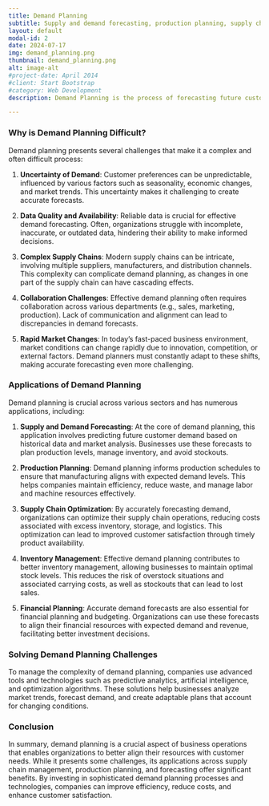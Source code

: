```yaml
---
title: Demand Planning
subtitle: Supply and demand forecasting, production planning, supply chain optimization, ...
layout: default
modal-id: 2
date: 2024-07-17
img: demand_planning.png
thumbnail: demand_planning.png
alt: image-alt
#project-date: April 2014
#client: Start Bootstrap
#category: Web Development
description: Demand Planning is the process of forecasting future customer demand for products or services, ensuring that an organization meets its customers' needs while minimizing excess inventory and maximizing operational efficiency. It involves analyzing historical sales data, market trends, and other relevant information to create accurate demand forecasts. The ultimate goal of demand planning is to align production and supply chain operations with the anticipated customer demand.

---
```

### Why is Demand Planning Difficult?
Demand planning presents several challenges that make it a complex and often difficult process:

1. **Uncertainty of Demand**: Customer preferences can be unpredictable, influenced by various factors such as seasonality, economic changes, and market trends. This uncertainty makes it challenging to create accurate forecasts.

2. **Data Quality and Availability**: Reliable data is crucial for effective demand forecasting. Often, organizations struggle with incomplete, inaccurate, or outdated data, hindering their ability to make informed decisions.

3. **Complex Supply Chains**: Modern supply chains can be intricate, involving multiple suppliers, manufacturers, and distribution channels. This complexity can complicate demand planning, as changes in one part of the supply chain can have cascading effects.

4. **Collaboration Challenges**: Effective demand planning often requires collaboration across various departments (e.g., sales, marketing, production). Lack of communication and alignment can lead to discrepancies in demand forecasts.

5. **Rapid Market Changes**: In today’s fast-paced business environment, market conditions can change rapidly due to innovation, competition, or external factors. Demand planners must constantly adapt to these shifts, making accurate forecasting even more challenging.

### Applications of Demand Planning
Demand planning is crucial across various sectors and has numerous applications, including:

1. **Supply and Demand Forecasting**: At the core of demand planning, this application involves predicting future customer demand based on historical data and market analysis. Businesses use these forecasts to plan production levels, manage inventory, and avoid stockouts.

2. **Production Planning**: Demand planning informs production schedules to ensure that manufacturing aligns with expected demand levels. This helps companies maintain efficiency, reduce waste, and manage labor and machine resources effectively.

3. **Supply Chain Optimization**: By accurately forecasting demand, organizations can optimize their supply chain operations, reducing costs associated with excess inventory, storage, and logistics. This optimization can lead to improved customer satisfaction through timely product availability.

4. **Inventory Management**: Effective demand planning contributes to better inventory management, allowing businesses to maintain optimal stock levels. This reduces the risk of overstock situations and associated carrying costs, as well as stockouts that can lead to lost sales.

5. **Financial Planning**: Accurate demand forecasts are also essential for financial planning and budgeting. Organizations can use these forecasts to align their financial resources with expected demand and revenue, facilitating better investment decisions.

### Solving Demand Planning Challenges
To manage the complexity of demand planning, companies use advanced tools and technologies such as predictive analytics, artificial intelligence, and optimization algorithms. These solutions help businesses analyze market trends, forecast demand, and create adaptable plans that account for changing conditions.

### Conclusion
In summary, demand planning is a crucial aspect of business operations that enables organizations to better align their resources with customer needs. While it presents some challenges, its applications across supply chain management, production planning, and forecasting offer significant benefits. By investing in sophisticated demand planning processes and technologies, companies can improve efficiency, reduce costs, and enhance customer satisfaction.